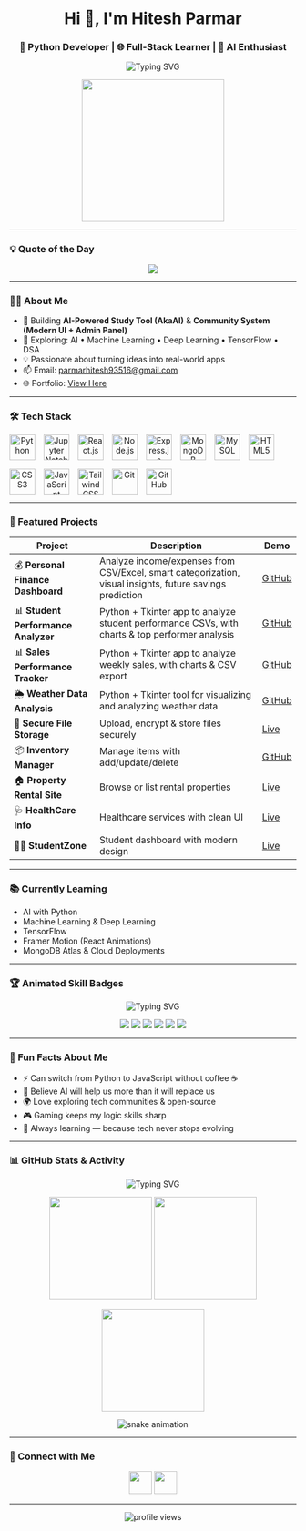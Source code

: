 <h1 align="center">Hi 👋, I'm Hitesh Parmar</h1>
<h3 align="center">🚀 Python Developer | 🌐 Full-Stack Learner | 🤖 AI Enthusiast</h3>

<!-- Animated Terminal -->
<p align="center">
  <img src="https://readme-typing-svg.herokuapp.com?font=Fira+Code&duration=3000&pause=1000&color=00FF99&center=true&vCenter=true&width=500&lines=$+python3+about_me.py;Hello%2C+I'm+Hitesh+Parmar;Python+Developer+%7C+Full-Stack+Learner+%7C+AI+Enthusiast;Currently+Building:+Personal+Finance+Dashboard" alt="Typing SVG" />
</p>

<p align="center">
  <img src="https://media.giphy.com/media/qgQUggAC3Pfv687qPC/giphy.gif" width="250" />
</p>

---

### 💡 Quote of the Day  
<!-- This will auto-update via GitHub Actions -->
<p align="center">
  <img src="https://quotes-github-readme.vercel.app/api?type=horizontal&theme=dark" />
</p>

---

### 🧑‍💻 About Me
- 🔭 Building **AI-Powered Study Tool (AkaAI)** & **Community System (Modern UI + Admin Panel)**
- 🌱 Exploring: AI • Machine Learning • Deep Learning • TensorFlow • DSA
- 💡 Passionate about turning ideas into real-world apps
- 📫 Email: [parmarhitesh93516@gmail.com](mailto:parmarhitesh93516@gmail.com)  
- 🌐 Portfolio: [View Here](https://designndeploy-hitesh-parmar-portfolio.netlify.app/)

---

### 🛠 Tech Stack
<div align="center" style="display: flex; flex-wrap: wrap; gap: 15px;">
  <img title="Python" src="https://skillicons.dev/icons?i=python" height="45"/>
  <img title="Jupyter Notebook" src="https://skillicons.dev/icons?i=jupyter" height="45"/>
  <img title="React.js" src="https://skillicons.dev/icons?i=react" height="45"/>
  <img title="Node.js" src="https://skillicons.dev/icons?i=nodejs" height="45"/>
  <img title="Express.js" src="https://skillicons.dev/icons?i=express" height="45"/>
  <img title="MongoDB" src="https://skillicons.dev/icons?i=mongodb" height="45"/>
  <img title="MySQL" src="https://skillicons.dev/icons?i=mysql" height="45"/>
  <img title="HTML5" src="https://skillicons.dev/icons?i=html" height="45"/>
  <img title="CSS3" src="https://skillicons.dev/icons?i=css" height="45"/>
  <img title="JavaScript" src="https://skillicons.dev/icons?i=js" height="45"/>
  <img title="Tailwind CSS" src="https://skillicons.dev/icons?i=tailwind" height="45"/>
  <img title="Git" src="https://skillicons.dev/icons?i=git" height="45"/>
  <img title="GitHub" src="https://skillicons.dev/icons?i=github" height="45"/>
</div>

---

### 📌 Featured Projects

| Project | Description | Demo |
|--------|-------------|------|
| 💰 **Personal Finance Dashboard** | Analyze income/expenses from CSV/Excel, smart categorization, visual insights, future savings prediction | [GitHub](https://github.com/hiteshparmar18/personal-finance-dashboard) |
| 📊 **Student Performance Analyzer** | Python + Tkinter app to analyze student performance CSVs, with charts & top performer analysis | [GitHub](https://github.com/hiteshparmar18/student_performance_analyzer) |
| 📊 **Sales Performance Tracker** | Python + Tkinter app to analyze weekly sales, with charts & CSV export | [GitHub](https://github.com/hiteshparmar18/sales-tracker-python) 
| 🌦 **Weather Data Analysis** | Python + Tkinter tool for visualizing and analyzing weather data | [GitHub](https://github.com/hiteshparmar18/weather-analysis-python) |
| 🔐 **Secure File Storage** | Upload, encrypt & store files securely | [Live](https://secure-file-storage-system.onrender.com/) |
| 📦 **Inventory Manager** | Manage items with add/update/delete | [GitHub](https://github.com/hiteshparmar18/inventory-manager) |
| 🏠 **Property Rental Site** | Browse or list rental properties | [Live](https://propertyrentalwebapplication.netlify.app/) |
| 🩺 **HealthCare Info** | Healthcare services with clean UI | [Live](https://homehealthcare-servicesinfo.netlify.app/) |
| 🧑‍🎓 **StudentZone** | Student dashboard with modern design | [Live](https://studentzone-new.vercel.app/) |

---

### 📚 Currently Learning
- AI with Python
- Machine Learning & Deep Learning
- TensorFlow
- Framer Motion (React Animations)
- MongoDB Atlas & Cloud Deployments

---

### 🏆 Animated Skill Badges
<p align="center">
  <!-- Typing SVG style -->
  <img src="https://readme-typing-svg.herokuapp.com?font=Fira+Code&weight=600&size=22&pause=1000&color=36BCF7&center=true&vCenter=true&width=600&lines=⚡+Python+Developer;🌐+Full-Stack+Learner;🤖+AI+%26+ML+Enthusiast;📊+Data+Analytics+Explorer;🚀+Always+Learning+%26+Building" alt="Typing SVG" />
</p>

<p align="center">
  <!-- Animated badges -->
  <img src="https://img.shields.io/badge/Python-Expert-3776AB?logo=python&logoColor=white&style=for-the-badge&labelColor=black" />
  <img src="https://img.shields.io/badge/Tkinter-GUI-FF5733?logo=windowsterminal&logoColor=white&style=for-the-badge&labelColor=black" />
  <img src="https://img.shields.io/badge/NumPy-Data-013243?logo=numpy&logoColor=white&style=for-the-badge&labelColor=black" />
  <img src="https://img.shields.io/badge/Matplotlib-Visualization-11557C?logo=plotly&logoColor=white&style=for-the-badge&labelColor=black" />
  <img src="https://img.shields.io/badge/AI%20%2F%20ML-Enthusiast-FFB800?logo=tensorflow&logoColor=white&style=for-the-badge&labelColor=black" />
  <img src="https://img.shields.io/badge/GitHub-Open%20Source-181717?logo=github&logoColor=white&style=for-the-badge&labelColor=black" />
</p>


---

### 🎯 Fun Facts About Me
- ⚡ Can switch from Python to JavaScript without coffee ☕  
- 🧠 Believe AI will help us more than it will replace us  
- 🌍 Love exploring tech communities & open-source  
- 🎮 Gaming keeps my logic skills sharp  
- 🚀 Always learning — because tech never stops evolving  

---

### 📊 GitHub Stats & Activity
<!-- Animated Typing Heading -->
<p align="center">
  <img src="https://readme-typing-svg.herokuapp.com?font=Fira+Code&weight=600&size=22&duration=2500&pause=800&color=36BCF7&center=true&vCenter=true&width=600&lines=⚡+GitHub+Stats+%26+Activity;🔥+Keep+Pushing+Code+Everyday;🚀+Consistency+Builds+Mastery" alt="Typing SVG" />
</p>

<!-- Stats Cards -->
<p align="center">
  <img src="https://github-readme-stats.vercel.app/api?username=hiteshparmar18&show_icons=true&theme=radical&hide_border=true&rank_icon=github&include_all_commits=true" height="180" />
  <img src="https://github-readme-stats.vercel.app/api/top-langs/?username=hiteshparmar18&layout=compact&theme=radical&hide_border=true" height="180" />
</p>

<!-- Streak Stats with Fire Animation -->
<p align="center">
  <img src="https://streak-stats.demolab.com?user=hiteshparmar18&theme=radical&hide_border=true&ring=FF4500&fire=FF6347&currStreakLabel=FFD700" height="180"/>
</p>

<!-- Snake Animation Contribution Graph -->
<p align="center">
  <img src="https://raw.githubusercontent.com/hiteshparmar18/hiteshparmar18/output/github-contribution-grid-snake-dark.svg" alt="snake animation" />
</p>


---

### 💬 Connect with Me
<p align="center">
  <a href="https://linkedin.com/in/hiteshparmar18" target="_blank"><img src="https://skillicons.dev/icons?i=linkedin" height="40"/></a>
  <a href="https://github.com/hiteshparmar18" target="_blank"><img src="https://skillicons.dev/icons?i=github" height="40"/></a>
</p>

---

<p align="center">
  <img src="https://komarev.com/ghpvc/?username=hiteshparmar18&label=Profile%20Views&color=blue&style=flat" alt="profile views" />
</p>
